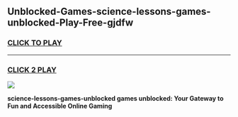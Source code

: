 
## Unblocked-Games-science-lessons-games-unblocked-Play-Free-gjdfw
<h3>
<a href="https://premium76.site?title=science-lessons-games-unblocked&ref=18A1">CLICK TO PLAY</a></h3>
<hr>

<h3>
<a href="https://premium76.site?title=science-lessons-games-unblocked&ref=18A1">CLICK 2 PLAY</a>
  
</h3>

<a href="https://premium76.site?title=science-lessons-games-unblocked&ref=18A1"><img src="https://clearcache.store/games.png"></a>


**science-lessons-games-unblocked games unblocked: Your Gateway to Fun and Accessible Online Gaming**
